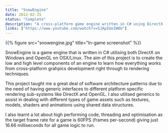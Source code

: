 ```yaml
---
title: "SnowEngine"
date: 2012-02-25
status: "Complete"
description: "A cross-platform game engine written in C# using DirectX and OpenGL."
links: ["https://www.youtube.com/watch?v=5JApIUeIW0U"]
---
```


{{% figure src="snowengine.jpg" title="In-game screenshot" %}}

SnowEngine is a game engine that is written in C# utilising both DirectX on Windows and OpenGL on OSX/Linux. The aim of this project is to create the low and high level components of an engine to learn how everything works from cross-platform grahpics development right through to rendering techniques.

This project taught me a great deal of software architecture patterns due to the need of having generic interfaces to different platform specific rendering sub-systems like DirectX and OpenGL. I also utilised generics to assist in dealing with different types of game assets such as textures, models, shaders and animations using shared data structures.

I also learnt a lot about high performing code, threading and optimisation as the target frame rate for a game is 60FPS (frames per-second) giving just 16.66 milliseconds for all game logic to run.